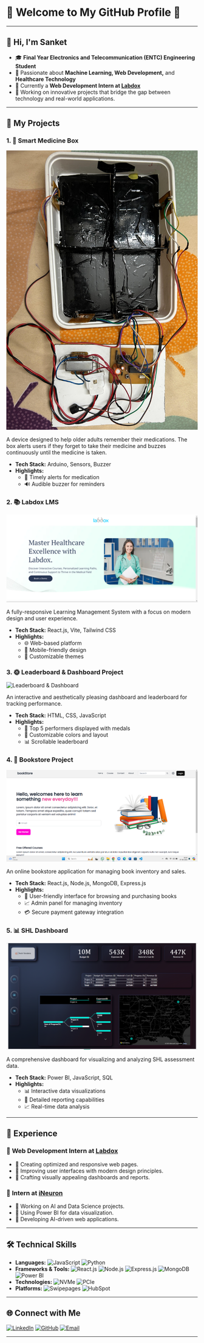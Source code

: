 # 🌟 Welcome to My GitHub Profile 🌟


---

## 👋 Hi, I'm Sanket 
- 🎓 **Final Year Electronics and Telecommunication (ENTC) Engineering Student**
- 🧠 Passionate about **Machine Learning, Web Development,** and **Healthcare Technology**
- 🌟 Currently a **Web Development Intern at [Labdox](https://www.labdox.com)**
- 🔭 Working on innovative projects that bridge the gap between technology and real-world applications.


---

## 🚀 My Projects

### 1. 🧠 **Smart Medicine Box**
![Smart Medicine Box](https://github.com/Sandy1114D/Sandy1114D/blob/main/images/smart_medicine_box.png.jpg)

A device designed to help older adults remember their medications. The box alerts users if they forget to take their medicine and buzzes continuously until the medicine is taken.
- **Tech Stack:** Arduino, Sensors, Buzzer
- **Highlights:** 
  - 📅 Timely alerts for medication
  - 🔊 Audible buzzer for reminders

### 2. 📚 **Labdox LMS**
![Labdox LMS](https://github.com/Sandy1114D/Sandy1114D/blob/main/images/labdox_lms.png.png)

A fully-responsive Learning Management System with a focus on modern design and user experience.
- **Tech Stack:** React.js, Vite, Tailwind CSS
- **Highlights:** 
  - 🌐 Web-based platform
  - 📱 Mobile-friendly design
  - 🎨 Customizable themes

### 3. 🌞 **Leaderboard & Dashboard Project**
![Leaderboard & Dashboard](https://github.com/Sandy1114D/yourrepository/raw/main/images/leaderboard_dashboard.png)

An interactive and aesthetically pleasing dashboard and leaderboard for tracking performance.
- **Tech Stack:** HTML, CSS, JavaScript
- **Highlights:** 
  - 🏅 Top 5 performers displayed with medals
  - 🎨 Customizable colors and layout
  - 📊 Scrollable leaderboard

### 4. 📖 **Bookstore Project**
![Bookstore Project](https://github.com/Sandy1114D/Sandy1114D/blob/main/images/Screenshot%202024-08-07%20163458.png)

An online bookstore application for managing book inventory and sales.
- **Tech Stack:** React.js, Node.js, MongoDB, Express.js
- **Highlights:** 
  - 🛒 User-friendly interface for browsing and purchasing books
  - 📈 Admin panel for managing inventory
  - 💳 Secure payment gateway integration

### 5. 📊 **SHL Dashboard**
![SHL Dashboard](https://github.com/Sandy1114D/Sandy1114D/blob/main/images/Screenshot%202023-10-29%20144536.png)

A comprehensive dashboard for visualizing and analyzing SHL assessment data.
- **Tech Stack:** Power BI, JavaScript, SQL
- **Highlights:** 
  - 📊 Interactive data visualizations
  - 📝 Detailed reporting capabilities
  - 📈 Real-time data analysis

---

## 💼 Experience
### 🌟 **Web Development Intern at [Labdox](https://www.labdox.com)**
- 🌟 Creating optimized and responsive web pages.
- 🌟 Improving user interfaces with modern design principles.
- 🌟 Crafting visually appealing dashboards and reports.

### 🌟 **Intern at [iNeuron](https://ineuron.ai)**
- 🌟 Working on AI and Data Science projects.
- 🌟 Using Power BI for data visualization.
- 🌟 Developing AI-driven web applications.

---

## 🛠 Technical Skills

- **Languages:** 
  ![JavaScript](https://img.shields.io/badge/-JavaScript-yellow) ![Python](https://img.shields.io/badge/-Python-blue)
- **Frameworks & Tools:** 
  ![React.js](https://img.shields.io/badge/-React.js-blue) ![Node.js](https://img.shields.io/badge/-Node.js-green) ![Express.js](https://img.shields.io/badge/-Express.js-lightgrey)
  ![MongoDB](https://img.shields.io/badge/-MongoDB-green) ![Power BI](https://img.shields.io/badge/-Power%20BI-yellow)
- **Technologies:** 
  ![NVMe](https://img.shields.io/badge/-NVMe-blue) ![PCIe](https://img.shields.io/badge/-PCIe-orange)
- **Platforms:** 
  ![Swipepages](https://img.shields.io/badge/-Swipepages-blue) ![HubSpot](https://img.shields.io/badge/-HubSpot-orange)

---

## 🌐 Connect with Me

[![LinkedIn](https://img.shields.io/badge/-LinkedIn-blue)](https://www.linkedin.com/in/sandy1114d/)
[![GitHub](https://img.shields.io/badge/-GitHub-black)](https://github.com/Sandy1114D)
[![Email](https://img.shields.io/badge/-Email-red)](mailto:drsanketpatil18@example.com)

---



